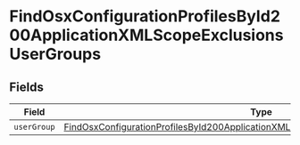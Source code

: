 # FindOsxConfigurationProfilesById200ApplicationXMLScopeExclusionsUserGroups


## Fields

| Field                                                                                                                                                                                                 | Type                                                                                                                                                                                                  | Required                                                                                                                                                                                              | Description                                                                                                                                                                                           |
| ----------------------------------------------------------------------------------------------------------------------------------------------------------------------------------------------------- | ----------------------------------------------------------------------------------------------------------------------------------------------------------------------------------------------------- | ----------------------------------------------------------------------------------------------------------------------------------------------------------------------------------------------------- | ----------------------------------------------------------------------------------------------------------------------------------------------------------------------------------------------------- |
| `userGroup`                                                                                                                                                                                           | [FindOsxConfigurationProfilesById200ApplicationXMLScopeExclusionsUserGroupsUserGroup](../../models/operations/findosxconfigurationprofilesbyid200applicationxmlscopeexclusionsusergroupsusergroup.md) | :heavy_minus_sign:                                                                                                                                                                                    | N/A                                                                                                                                                                                                   |